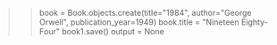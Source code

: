 >>book = Book.objects.create(title="1984", author="George Orwell", publication_year=1949)
>>book.title = "Nineteen Eighty-Four"
>>book1.save()
output = None